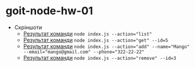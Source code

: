 # goit-node-hw-01
- Скріншоти
    - [Результат команди](https://github.com/Lonardo17/goit-node-hw-01/blob/main/node-hw1/screenshot/%D0%A1%D0%BD%D0%B8%D0%BC%D0%BE%D0%BA1.PNG) ``` node index.js --action="list" ```
    - [Результат команди](https://github.com/Lonardo17/goit-node-hw-01/blob/main/node-hw1/screenshot/%D0%A1%D0%BD%D0%B8%D0%BC%D0%BE%D0%BA2.PNG) ``` node index.js --action="get" --id=5 ```
    - [Результат команди](https://github.com/Lonardo17/goit-node-hw-01/blob/main/node-hw1/screenshot/%D0%A1%D0%BD%D0%B8%D0%BC%D0%BE%D0%BA3.PNG) ``` node index.js --action="add" --name="Mango" --email="mango@gmail.com" --phone="322-22-22" ```
    - [Результат команди](https://github.com/Lonardo17/goit-node-hw-01/blob/main/node-hw1/screenshot/%D0%A1%D0%BD%D0%B8%D0%BC%D0%BE%D0%BA4.PNG) ``` node index.js --action="remove" --id=3 ```
